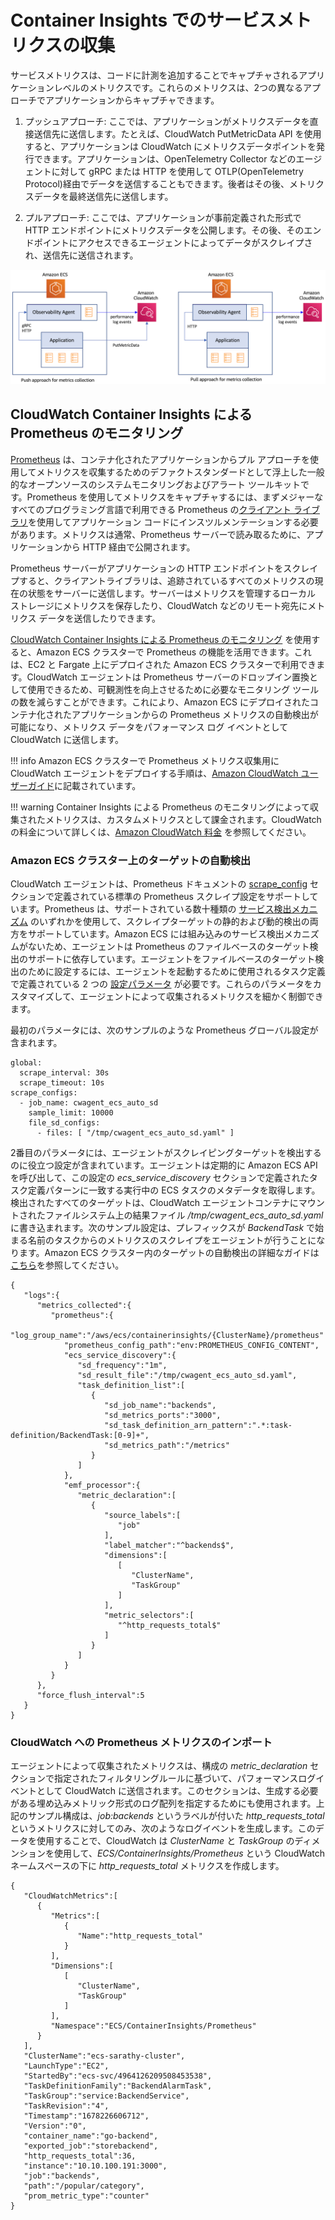 # Container Insights でのサービスメトリクスの収集

サービスメトリクスは、コードに計測を追加することでキャプチャされるアプリケーションレベルのメトリクスです。これらのメトリクスは、2つの異なるアプローチでアプリケーションからキャプチャできます。

1. プッシュアプローチ: ここでは、アプリケーションがメトリクスデータを直接送信先に送信します。たとえば、CloudWatch PutMetricData API を使用すると、アプリケーションは CloudWatch にメトリクスデータポイントを発行できます。アプリケーションは、OpenTelemetry Collector などのエージェントに対して gRPC または HTTP を使用して OTLP(OpenTelemetry Protocol)経由でデータを送信することもできます。後者はその後、メトリクスデータを最終送信先に送信します。

2. プルアプローチ: ここでは、アプリケーションが事前定義された形式で HTTP エンドポイントにメトリクスデータを公開します。その後、そのエンドポイントにアクセスできるエージェントによってデータがスクレイプされ、送信先に送信されます。

![メトリクス収集のプッシュアプローチ](../../../../images/PushPullApproach.png)

## CloudWatch Container Insights による Prometheus のモニタリング
[Prometheus](https://prometheus.io/docs/introduction/overview/) は、コンテナ化されたアプリケーションからプル アプローチを使用してメトリクスを収集するためのデファクトスタンダードとして浮上した一般的なオープンソースのシステムモニタリングおよびアラート ツールキットです。Prometheus を使用してメトリクスをキャプチャするには、まずメジャーなすべてのプログラミング言語で利用できる Prometheus の[クライアント ライブラリ](https://prometheus.io/docs/instrumenting/clientlibs/)を使用してアプリケーション コードにインスツルメンテーションする必要があります。メトリクスは通常、Prometheus サーバーで読み取るために、アプリケーションから HTTP 経由で公開されます。 

Prometheus サーバーがアプリケーションの HTTP エンドポイントをスクレイプすると、クライアントライブラリは、追跡されているすべてのメトリクスの現在の状態をサーバーに送信します。サーバーはメトリクスを管理するローカル ストレージにメトリクスを保存したり、CloudWatch などのリモート宛先にメトリクス データを送信したりできます。

[CloudWatch Container Insights による Prometheus のモニタリング](https://docs.aws.amazon.com/AmazonCloudWatch/latest/monitoring/ContainerInsights-Prometheus.html) を使用すると、Amazon ECS クラスターで Prometheus の機能を活用できます。これは、EC2 と Fargate 上にデプロイされた Amazon ECS クラスターで利用できます。CloudWatch エージェントは Prometheus サーバーのドロップイン置換として使用できるため、可観測性を向上させるために必要なモニタリング ツールの数を減らすことができます。これにより、Amazon ECS にデプロイされたコンテナ化されたアプリケーションからの Prometheus メトリクスの自動検出が可能になり、メトリクス データをパフォーマンス ログ イベントとして CloudWatch に送信します。

!!! info
    Amazon ECS クラスターで Prometheus メトリクス収集用に CloudWatch エージェントをデプロイする手順は、[Amazon CloudWatch ユーザーガイド](https://docs.aws.amazon.com/AmazonCloudWatch/latest/monitoring/ContainerInsights-Prometheus-install-ECS.html)に記載されています。
    
!!! warning
    Container Insights による Prometheus のモニタリングによって収集されたメトリクスは、カスタムメトリクスとして課金されます。CloudWatch の料金について詳しくは、[Amazon CloudWatch 料金](https://aws.amazon.com/cloudwatch/pricing/) を参照してください。

### Amazon ECS クラスター上のターゲットの自動検出

CloudWatch エージェントは、Prometheus ドキュメントの [scrape_config](https://prometheus.io/docs/prometheus/latest/configuration/configuration/#scrape_config) セクションで定義されている標準の Prometheus スクレイプ設定をサポートしています。Prometheus は、サポートされている数十種類の [サービス検出メカニズム](https://prometheus.io/docs/prometheus/latest/configuration/configuration/#scrape_config) のいずれかを使用して、スクレイプターゲットの静的および動的検出の両方をサポートしています。Amazon ECS には組み込みのサービス検出メカニズムがないため、エージェントは Prometheus のファイルベースのターゲット検出のサポートに依存しています。エージェントをファイルベースのターゲット検出のために設定するには、エージェントを起動するために使用されるタスク定義で定義されている 2 つの [設定パラメータ](https://docs.aws.amazon.com/ja_jp/AmazonCloudWatch/latest/monitoring/ContainerInsights-Prometheus-Setup-configure-ECS.html) が必要です。これらのパラメータをカスタマイズして、エージェントによって収集されるメトリクスを細かく制御できます。

最初のパラメータには、次のサンプルのような Prometheus グローバル設定が含まれます。

```
global:
  scrape_interval: 30s
  scrape_timeout: 10s
scrape_configs:
  - job_name: cwagent_ecs_auto_sd
    sample_limit: 10000
    file_sd_configs:
      - files: [ "/tmp/cwagent_ecs_auto_sd.yaml" ] 
```

2番目のパラメータには、エージェントがスクレイピングターゲットを検出するのに役立つ設定が含まれています。エージェントは定期的に Amazon ECS API を呼び出して、この設定の *ecs_service_discovery* セクションで定義されたタスク定義パターンに一致する実行中の ECS タスクのメタデータを取得します。検出されたすべてのターゲットは、CloudWatch エージェントコンテナにマウントされたファイルシステム上の結果ファイル */tmp/cwagent_ecs_auto_sd.yaml* に書き込まれます。次のサンプル設定は、プレフィックスが *BackendTask* で始まる名前のタスクからのメトリクスのスクレイプをエージェントが行うことになります。Amazon ECS クラスター内のターゲットの自動検出の詳細なガイドは[こちら](https://docs.aws.amazon.com/ja_jp/AmazonCloudWatch/latest/monitoring/ContainerInsights-Prometheus-Setup-autodiscovery-ecs.html)を参照してください。

```
{
   "logs":{
      "metrics_collected":{
         "prometheus":{
            "log_group_name":"/aws/ecs/containerinsights/{ClusterName}/prometheus"
            "prometheus_config_path":"env:PROMETHEUS_CONFIG_CONTENT",
            "ecs_service_discovery":{
               "sd_frequency":"1m",
               "sd_result_file":"/tmp/cwagent_ecs_auto_sd.yaml",
               "task_definition_list":[
                  {
                     "sd_job_name":"backends",
                     "sd_metrics_ports":"3000",
                     "sd_task_definition_arn_pattern":".*:task-definition/BackendTask:[0-9]+",
                     "sd_metrics_path":"/metrics"
                  }
               ]
            },
            "emf_processor":{
               "metric_declaration":[
                  {
                     "source_labels":[
                        "job"
                     ],
                     "label_matcher":"^backends$",
                     "dimensions":[
                        [
                           "ClusterName",
                           "TaskGroup"
                        ]
                     ],
                     "metric_selectors":[
                        "^http_requests_total$"
                     ]
                  }
               ]
            }
         }
      },
      "force_flush_interval":5
   }
}
```

### CloudWatch への Prometheus メトリクスのインポート

エージェントによって収集されたメトリクスは、構成の *metric_declaration* セクションで指定されたフィルタリングルールに基づいて、パフォーマンスログイベントとして CloudWatch に送信されます。このセクションは、生成する必要がある埋め込みメトリック形式のログ配列を指定するためにも使用されます。上記のサンプル構成は、*job:backends* というラベルが付いた *http_requests_total* というメトリクスに対してのみ、次のようなログイベントを生成します。このデータを使用することで、CloudWatch は *ClusterName* と *TaskGroup* のディメンションを使用して、*ECS/ContainerInsights/Prometheus* という CloudWatch ネームスペースの下に *http_requests_total* メトリクスを作成します。

```
{
   "CloudWatchMetrics":[
      {
         "Metrics":[
            {
               "Name":"http_requests_total"
            }
         ],
         "Dimensions":[
            [
               "ClusterName",
               "TaskGroup"
            ]
         ],
         "Namespace":"ECS/ContainerInsights/Prometheus"
      }
   ],
   "ClusterName":"ecs-sarathy-cluster",
   "LaunchType":"EC2",
   "StartedBy":"ecs-svc/4964126209508453538",
   "TaskDefinitionFamily":"BackendAlarmTask",
   "TaskGroup":"service:BackendService",
   "TaskRevision":"4",
   "Timestamp":"1678226606712",
   "Version":"0",
   "container_name":"go-backend",
   "exported_job":"storebackend",
   "http_requests_total":36,
   "instance":"10.10.100.191:3000",
   "job":"backends",
   "path":"/popular/category",
   "prom_metric_type":"counter"
}
```
